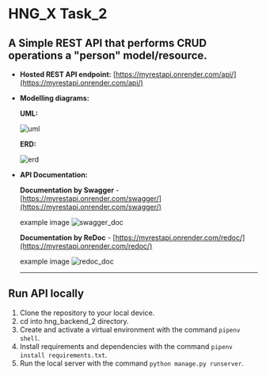# HNG_X Task_2
## A Simple REST API that performs CRUD operations a "person" model/resource.

- **Hosted REST API endpoint:** [https://myrestapi.onrender.com/api/](https://myrestapi.onrender.com/api/)

- **Modelling diagrams:**

  
  **UML:**
  
  ![uml](https://github.com/Gerald-TM/HNG_X_BACKEND_2/assets/105176000/c062dacf-a937-4728-b5a0-4b28345ac5f2)

  **ERD:**
  
  ![erd](https://github.com/Gerald-TM/HNG_X_BACKEND_2/assets/105176000/c767bd5e-258a-4c5c-94be-294abe28309a)

- **API Documentation:**
  
  **Documentation by Swagger** - [https://myrestapi.onrender.com/swagger/](https://myrestapi.onrender.com/swagger/)


  example image
  ![swagger_doc](https://github.com/Gerald-TM/HNG_X_BACKEND_2/assets/105176000/5e98fa36-ddb1-44df-8c93-20fb31d65578)


  **Documentation by ReDoc** - [https://myrestapi.onrender.com/redoc/](https://myrestapi.onrender.com/redoc/)


  example image
  ![redoc_doc](https://github.com/Gerald-TM/HNG_X_BACKEND_2/assets/105176000/5af81025-9408-44b2-8290-5bdabdfa1dea)

  ---
  
## Run API locally
1. Clone the repository to your local device.
2. cd into hng_backend_2 directory.
3. Create and activate a virtual environment with the command  `pipenv shell`.
4. Install requirements and dependencies with the command `pipenv install requirements.txt`.
5. Run the local server with the command `python manage.py runserver`.
  
  




